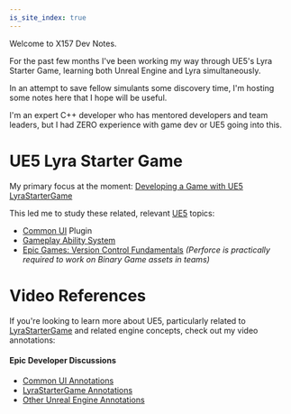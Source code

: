 ```yaml
---
is_site_index: true
---
```



Welcome to X157 Dev Notes.

For the past few months I've been working my way through UE5's Lyra Starter Game,
learning both Unreal Engine and Lyra simultaneously.

In an attempt to save fellow simulants some discovery time,
I'm hosting some notes here that I hope will be useful.

I'm an expert C++ developer who has mentored developers and team leaders,
but I had ZERO experience with game dev or UE5 going into this.


# UE5 Lyra Starter Game

My primary focus at the moment: [Developing a Game with UE5 LyraStarterGame](./UE5/LyraStarterGame/)

This led me to study these related, relevant [UE5](./UE5/) topics:

- [Common UI](./UE5/CommonUI/) Plugin
- [Gameplay Ability System](./UE5/GameplayAbilitySystem/)
- [Epic Games: Version Control Fundamentals](./UE5/Annotations/Inside-Unreal/EpicGames-Version-Control-Fundamentals) *(Perforce is practically required to work on Binary Game assets in teams)*


# Video References

If you're looking to learn more about UE5, particularly related to
[LyraStarterGame](./UE5/LyraStarterGame/)
and related engine concepts, check out my video annotations:

#### Epic Developer Discussions

- [Common UI Annotations](./UE5/CommonUI/#Annotations)
- [LyraStarterGame Annotations](./UE5/LyraStarterGame/Epic-Games-Developer-Discussion-References)
- [Other Unreal Engine Annotations](./UE5/Annotations/)
